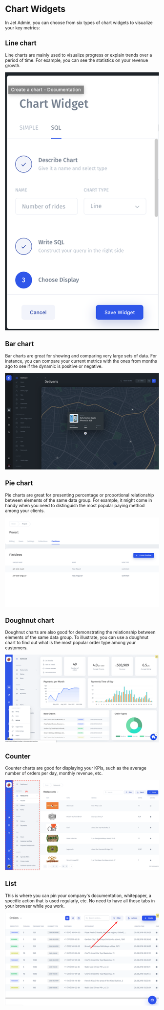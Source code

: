 # Chart Widgets

In Jet Admin, you can choose from six types of chart widgets to visualize your key metrics:

## Line chart

Line charts are mainly used to visualize progress or explain trends over a period of time. For example, you can see the statistics on your revenue growth. 

![](../../.gitbook/assets/image%20%2896%29.png)

## Bar chart

Bar charts are great for showing and comparing very large sets of data. For instance, you can compare your current metrics with the ones from months ago to see if the dynamic is positive or negative.

![](../../.gitbook/assets/image%20%28262%29.png)

## Pie chart

Pie charts are great for presenting percentage or proportional relationship between elements of the same data group. For example, it might come in handy when you need to distinguish the most popular paying method among your clients. 

![](../../.gitbook/assets/image%20%28281%29.png)

## Doughnut chart

Doughnut charts are also good for demonstrating the relationship between elements of the same data group. To illustrate, you can use a doughnut chart to find out what is the most popular order type among your customers.

![](../../.gitbook/assets/image%20%28162%29.png)

## Counter

Counter charts are good for displaying your KPIs, such as the average number of orders per day, monthly revenue, etc.

![](../../.gitbook/assets/image%20%28228%29.png)

## List

This is where you can pin your company's documentation, whitepaper,  a specific action that is used regularly, etc. No need to have all those tabs in your browser while you work. 

![](../../.gitbook/assets/image%20%28303%29.png)

